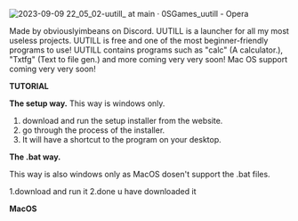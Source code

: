 ![2023-09-09 22_05_02-uutill_ at main · 0SGames_uutill - Opera](https://github.com/0SGames/uutill/assets/112166972/f38d292f-fb43-413f-80ab-a56e90c6e542)

 Made by obviouslyimbeans on Discord.
UUTILL is a launcher for all my most useless projects.
UUTILL is free and one of the most beginner-friendly programs to use!
UUTILL contains programs such as "calc" (A calculator.), "Txtfg" (Text to file gen.) and more coming very very soon!
Mac OS support coming very very soon!

****TUTORIAL****

**The setup way.**
This way is windows only.
1. download and run the setup installer from the website.
2. go through the process of the installer.
3. It will have a shortcut to the program on your desktop.

**The .bat way.**

This way is also windows only as MacOS dosen't support the .bat files.

1.download and run it
2.done u have downloaded it

**MacOS**
